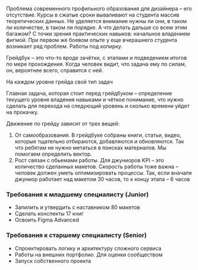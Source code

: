 Проблема современного профильного образования для дизайнера – его отсутствие. Курсы в сжатые сроки вываливают на студента массив  теоретических данных. Не уделяется внимание нужны ли они, в таком ли количестве, в таком ли порядке. А что делать дальше со всем этим багажом? С точки зрения практических навыков: начальное владением фигмой. При первом же боевом опыте у еще вчерашнего студента возникает ряд проблем. Работы под копирку. 

Грейдбук – это что-то вроде зачётки, с этапами и подведением итогов по мере прохождения. Когда человек видит, что задача ему по силам, он, вероятнее всего, справится с ней.

На каждом уровне грейда свой тип задач

Главная задача, которая стоит перед грейдбуком – определение текущего уровня владения навыками и чёткое понимание, что нужно сделать для перехода на следующий уровень и сколько времени уйдет на прокачку.

Движение по грейду зависит от трех вещей:
1. От самообразования. В грейдбуке собраны книги, статьи, видео, которые тщательно отбираются, добавляются и обновляются. Так что ребятам не нужно метаться в поисках материалов. Мы помогаем определить вектор. 
2. Рост связан с обьемами работы. Для джуниоров KPI – это количество сделанных макетов. Скорость работы тоже важна – человек должен уметь оптимизировать процессы. Так, если вначале джуниор работает над макетом 30 часов, то к концу этапа – 6 часов

### Требования к младшему специалисту (Junior)
- Запилить и утвердить с наставником 80 макетов
- Сделать конспекты 17 книг
- Освоить Figma Advanced

### Требования к старшему специалисту (Senior)
- Спроектировать логику и архитектуру сложного сервиса
- Работы на внешних портфолио. Для оценки сообществом
- Запуск собственного проекта